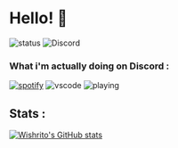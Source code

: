 # Hello! 👋
![status](https://api.statusbadges.me/badge/status/911467405115535411) ![Discord](https://img.shields.io/discord/1130945537181499542?logo=discord&label=La%20Boulangerie%20!)




### What i'm actually doing on Discord :
[![spotify](https://api.statusbadges.me/badge/spotify/911467405115535411)](https://api.statusbadges.me/openspotify/911467405115535411)
![vscode](https://api.statusbadges.me/badge/vscode/911467405115535411)
![playing](https://api.statusbadges.me/badge/playing/911467405115535411)

## Stats :
[![Wishrito's GitHub stats](https://github-readme-stats.vercel.app/api?username=wishrito)](https://github.com/anuraghazra/github-readme-stats)



<!--
**Wishrito/Wishrito** is a ✨ _special_ ✨ repository because its `README.md` (this file) appears on your GitHub profile.

Here are some ideas to get you started:

- 🔭 I’m currently working on ...
- 🌱 I’m currently learning ...
- 👯 I’m looking to collaborate on ...
- 🤔 I’m looking for help with ...
- 💬 Ask me about ...
- 📫 How to reach me: ...
- 😄 Pronouns: ...
- ⚡ Fun fact: ...
-->
